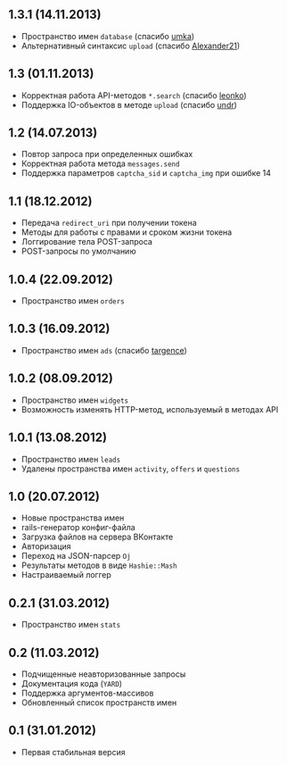 ## 1.3.1 (14.11.2013)

* Пространство имен `database` (спасибо [umka](https://github.com/umka))
* Альтернативный синтаксис `upload` (спасибо [Alexander21](https://github.com/Alexander21))

## 1.3 (01.11.2013)

* Корректная работа API-методов `*.search` (спасибо [leonko](https://github.com/leonko))
* Поддержка IO-объектов в методе `upload` (спасибо [undr](https://github.com/undr))

## 1.2 (14.07.2013)

* Повтор запроса при определенных ошибках
* Корректная работа метода `messages.send`
* Поддержка параметров `captcha_sid` и `captcha_img` при ошибке 14

## 1.1 (18.12.2012)

* Передача `redirect_uri` при получении токена
* Методы для работы с правами и сроком жизни токена
* Логгирование тела POST-запроса
* POST-запросы по умолчанию

## 1.0.4 (22.09.2012)

* Пространство имен `orders`

## 1.0.3 (16.09.2012)

* Пространство имен `ads` (спасибо [targence](https://github.com/targence))

## 1.0.2 (08.09.2012)

* Пространство имен `widgets`
* Возможность изменять HTTP-метод, используемый в методах API

## 1.0.1 (13.08.2012)

* Пространство имен `leads`
* Удалены пространства имен `activity`, `offers` и `questions`

## 1.0 (20.07.2012)

* Новые пространства имен
* rails-генератор конфиг-файла
* Загрузка файлов на сервера ВКонтакте
* Авторизация
* Переход на JSON-парсер `Oj`
* Результаты методов в виде `Hashie::Mash`
* Настраиваемый логгер

## 0.2.1 (31.03.2012)

* Пространство имен `stats`

## 0.2 (11.03.2012)

* Подчищенные неавторизованные запросы
* Документация кода (`YARD`)
* Поддержка аргументов-массивов
* Обновленный список пространств имен

## 0.1 (31.01.2012)

* Первая стабильная версия
